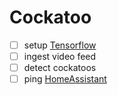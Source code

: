 # Cockatoo

- [ ] setup [Tensorflow](https://www.tensorflow.org/)
- [ ] ingest video feed
- [ ] detect cockatoos
- [ ] ping [HomeAssistant](https://www.home-assistant.io/)